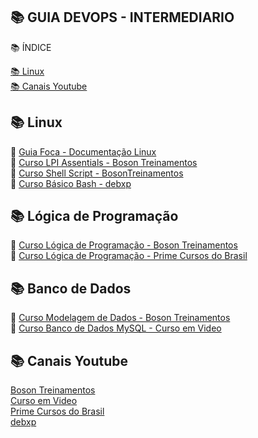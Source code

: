 ## 📚 GUIA DEVOPS - INTERMEDIARIO

📚 ÍNDICE

[📚 Linux](#-Linux) </br>
[📚 Canais Youtube](#-canais-youtube) </br>

## 📚 Linux

🔖 [Guia Foca - Documentação Linux](https://guiafoca.org/) </br>
🔖 [Curso LPI Assentials - Boson Treinamentos](https://www.youtube.com/watch?v=Vz92ycqn9wk&list=PLucm8g_ezqNqz-DVT9n_z-XjRkQ03m7U5) </br>
🔖 [Curso Shell Script - BosonTreinamentos](https://www.youtube.com/watch?v=EOLPUc6oo-w&list=PLucm8g_ezqNrYgjXC8_CgbvHbvI7dDfhs) </br>
🔖 [Curso Básico Bash - debxp](https://www.youtube.com/watch?v=ZM--I3NJ2jY&list=PLXoSGejyuQGpf4X-NdGjvSlEFZhn2f2H7) </br>

## 📚 Lógica de Programação

🔖 [Curso Lógica de Programação - Boson Treinamentos](https://www.youtube.com/watch?v=4IMr8PQa0WQ&list=PLucm8g_ezqNp_ubuH4XraJRwvUJogsyiF) </br>
🔖 [Curso Lógica de Programação - Prime Cursos do Brasil](https://www.youtube.com/watch?v=0SYg8HUxbuE&) </br>

## 📚 Banco de Dados

🔖 [Curso Modelagem de Dados - Boson Treinamentos](https://www.youtube.com/watch?v=Q_KTYFgvu1s&list=PLucm8g_ezqNoNHU8tjVeHmRGBFnjDIlxD) </br>
🔖 [Curso Banco de Dados MySQL - Curso em Video](https://www.youtube.com/watch?v=Ofktsne-utM&list=PLHz_AreHm4dkBs-795Dsgvau_ekxg8g1r) </br>

## 📚 Canais Youtube
 
[Boson Treinamentos](https://www.youtube.com/channel/UCzOGJclZQvPVgYZIwERsf5g) </br>
[Curso em Video](https://www.youtube.com/c/CursoemV%C3%ADdeo) </br> 
[Prime Cursos do Brasil](https://www.youtube.com/channel/UCsx_cUyk45MDH5AE6jb2qgw) </br>
[debxp](https://www.youtube.com/c/debxplinux) </br>